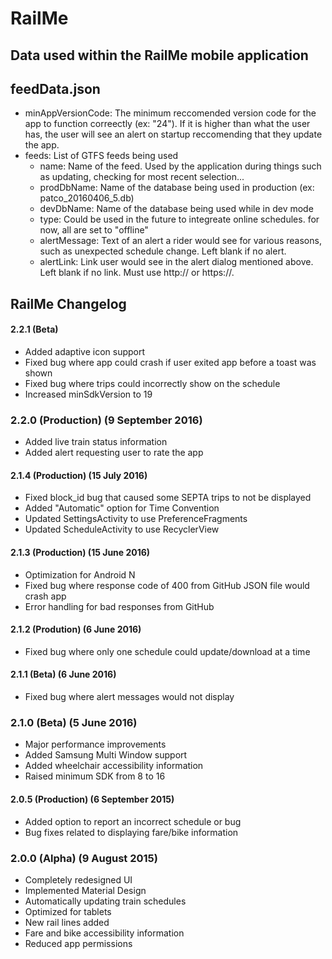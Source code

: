 # RailMe

## Data used within the RailMe mobile application


## feedData.json
* minAppVersionCode: The minimum reccomended version code for the app to function correectly (ex: "24").  If it is higher than what the user has, the user will see an alert on startup reccomending that they update the app.
* feeds: List of GTFS feeds being used
  * name: Name of the feed.  Used by the application during things such as updating, checking for most recent selection...
  * prodDbName: Name of the database being used in production (ex: patco_20160406_5.db)
  * devDbName: Name of the database being used while in dev mode
  * type: Could be used in the future to integreate online schedules.  for now, all are set to "offline"
  * alertMessage: Text of an alert a rider would see for various reasons, such as unexpected schedule change.  Left blank if no alert.
  * alertLink: Link user would see in the alert dialog mentioned above.  Left blank if no link.  Must use http:// or https://.



## RailMe Changelog

#### 2.2.1 (Beta)
* Added adaptive icon support
* Fixed bug where app could crash if user exited app before a toast was shown
* Fixed bug where trips could incorrectly show on the schedule
* Increased minSdkVersion to 19

### 2.2.0 (Production) (9 September 2016)
* Added live train status information
* Added alert requesting user to rate the app

#### 2.1.4 (Production) (15 July 2016)
* Fixed block_id bug that caused some SEPTA trips to not be displayed
* Added "Automatic" option for Time Convention
* Updated SettingsActivity to use PreferenceFragments
* Updated ScheduleActivity to use RecyclerView

#### 2.1.3 (Production) (15 June 2016)
* Optimization for Android N
* Fixed bug where response code of 400 from GitHub JSON file would crash app
* Error handling for bad responses from GitHub

#### 2.1.2 (Prodution) (6 June 2016)
* Fixed bug where only one schedule could update/download at a time

#### 2.1.1 (Beta) (6 June 2016)
* Fixed bug where alert messages would not display

### 2.1.0 (Beta) (5 June 2016)
* Major performance improvements
* Added Samsung Multi Window support
* Added wheelchair accessibility information
* Raised minimum SDK from 8 to 16

#### 2.0.5 (Production) (6 September 2015)
* Added option to report an incorrect schedule or bug
* Bug fixes related to displaying fare/bike information

### 2.0.0 (Alpha) (9 August 2015)
* Completely redesigned UI
* Implemented Material Design
* Automatically updating train schedules
* Optimized for tablets
* New rail lines added
* Fare and bike accessibility information
* Reduced app permissions
